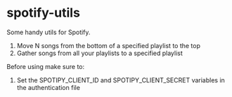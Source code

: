 # spotify-utils

Some handy utils for Spotify.

1. Move N songs from the bottom of a specified playlist to the top 
2. Gather songs from all your playlists to a specified playlist

Before using make sure to:
1. Set the SPOTIPY_CLIENT_ID and SPOTIPY_CLIENT_SECRET variables in the authentication file